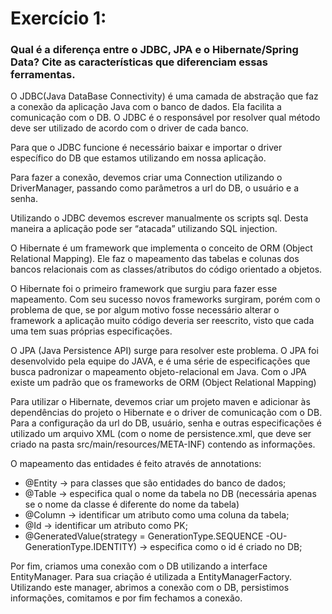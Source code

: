 # Exercício 1:

### Qual é a diferença entre o JDBC, JPA e o Hibernate/Spring Data? Cite as características que diferenciam essas ferramentas.

O JDBC(Java DataBase Connectivity) é uma camada de abstração que faz a conexão da aplicação Java com o banco de dados. Ela facilita a comunicação com o DB. O JDBC é o responsável por resolver qual método deve ser utilizado de acordo com o driver de cada banco.

Para que o JDBC funcione é necessário baixar e importar o driver específico do DB que estamos utilizando em nossa aplicação.

Para fazer a conexão, devemos criar uma Connection utilizando o DriverManager, passando como parâmetros a url do DB, o usuário e a senha.

Utilizando o JDBC devemos escrever manualmente os scripts sql. Desta maneira a aplicação pode ser “atacada” utilizando SQL injection.

O Hibernate é um framework que implementa o conceito de ORM (Object Relational Mapping). Ele faz o mapeamento das tabelas e colunas dos bancos relacionais com as classes/atributos do código orientado a objetos.

O Hibernate foi o primeiro framework que surgiu para fazer esse mapeamento. Com seu sucesso novos frameworks surgiram, porém com o problema de que, se por algum motivo fosse necessário alterar o framework a aplicação muito código deveria ser reescrito, visto que cada uma tem suas próprias especificações.

O JPA (Java Persistence API) surge para resolver este problema. O JPA foi desenvolvido pela equipe do JAVA, e é uma série de especificações que busca padronizar o mapeamento objeto-relacional em Java.
Com o JPA existe um padrão que os frameworks de ORM (Object Relational Mapping)

Para utilizar o Hibernate, devemos criar um projeto maven e adicionar às dependências do projeto o Hibernate e o driver de comunicação com o DB.
Para a configuração da url do DB, usuário, senha e outras especificações é utilizado um arquivo XML (com o nome de persistence.xml, que deve ser criado na pasta src/main/resources/META-INF) contendo as informações.

O mapeamento das entidades é feito através de annotations:
* @Entity -> para classes que são entidades do banco de dados;
* @Table -> especifica qual o nome da tabela no DB (necessária apenas se o nome da classe é diferente do nome da tabela)
* @Column -> identificar um atributo como uma coluna da tabela;
* @Id -> identificar um atributo como PK;
* @GeneratedValue(strategy = GenerationType.SEQUENCE -OU- GenerationType.IDENTITY) -> especifica como o id é criado no DB;

Por fim, criamos uma conexão com o DB utilizando a interface EntityManager. Para sua criação é utilizada a EntityManagerFactory.
Utilizando este manager, abrimos a conexão com o DB, persistimos informações, comitamos e por fim fechamos a conexão.
